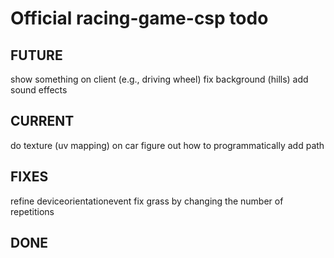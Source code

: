 # Official racing-game-csp todo

## FUTURE
show something on client (e.g., driving wheel)
fix background (hills)
add sound effects

## CURRENT
do texture (uv mapping) on car
figure out how to programmatically add path

## FIXES
refine deviceorientationevent
fix grass by changing the number of repetitions

## DONE
